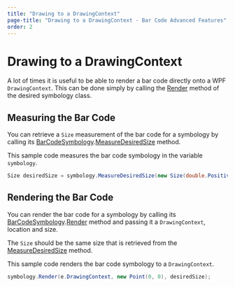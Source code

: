 ```yaml
---
title: "Drawing to a DrawingContext"
page-title: "Drawing to a DrawingContext - Bar Code Advanced Features"
order: 2
---
```

# Drawing to a DrawingContext

A lot of times it is useful to be able to render a bar code directly onto a WPF `DrawingContext`.  This can be done simply by calling the [Render](xref:@ActiproUIRoot.Controls.BarCode.BarCodeSymbology.Render*) method of the desired symbology class.

## Measuring the Bar Code

You can retrieve a `Size` measurement of the bar code for a symbology by calling its [BarCodeSymbology](xref:@ActiproUIRoot.Controls.BarCode.BarCodeSymbology).[MeasureDesiredSize](xref:@ActiproUIRoot.Controls.BarCode.BarCodeSymbology.MeasureDesiredSize*) method.

This sample code measures the bar code symbology in the variable `symbology`.

```csharp
Size desiredSize = symbology.MeasureDesiredSize(new Size(double.PositiveInfinity, double.PositiveInfinity));
```

## Rendering the Bar Code

You can render the bar code for a symbology by calling its [BarCodeSymbology](xref:@ActiproUIRoot.Controls.BarCode.BarCodeSymbology).[Render](xref:@ActiproUIRoot.Controls.BarCode.BarCodeSymbology.Render*) method and passing it a `DrawingContext`, location and size.

The `Size` should be the same size that is retrieved from the [MeasureDesiredSize](xref:@ActiproUIRoot.Controls.BarCode.BarCodeSymbology.MeasureDesiredSize*) method.

This sample code renders the bar code symbology to a `DrawingContext`.

```csharp
symbology.Render(e.DrawingContext, new Point(0, 0), desiredSize);
```
